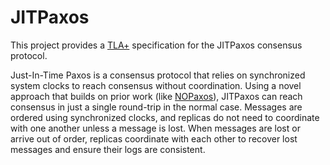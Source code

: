 # JITPaxos

This project provides a [TLA+] specification for the JITPaxos consensus protocol.

Just-In-Time Paxos is a consensus protocol that relies on synchronized system clocks
to reach consensus without coordination. Using a novel approach that builds on prior 
work (like [NOPaxos]), JITPaxos can reach consensus in just a single round-trip in the
normal case. Messages are ordered using synchronized clocks, and replicas do not need
to coordinate with one another unless a message is lost. When messages are lost or
arrive out of order, replicas coordinate with each other to recover lost messages
and ensure their logs are consistent.

[NOPaxos]: https://www.usenix.org/system/files/conference/osdi16/osdi16-li.pdf
[TLA+]: https://lamport.azurewebsites.net/tla/tla.html